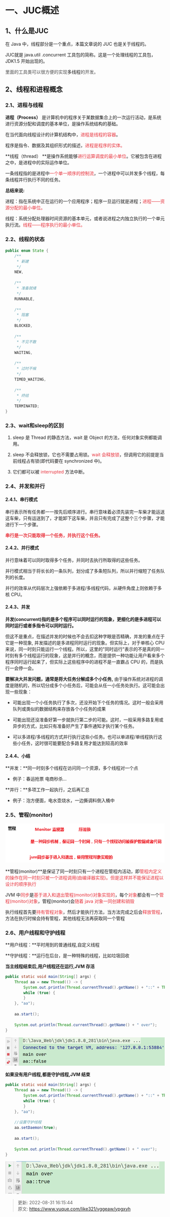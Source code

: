 # 一、JUC概述

## 1、什么是JUC


在 Java 中，线程部分是一个重点，本篇文章说的 JUC 也是关于线程的。



JUC就是 java.util .concurrent 工具包的简称。这是一个处理线程的工具包，JDK1.5 开始出现的。



<font style="color:rgb(77, 77, 77);">里面的工具类可以很方便的实现</font>多线程<font style="color:rgb(77, 77, 77);">的开发。</font>



## 2、线程和进程概念


### 2.1、进程与线程


**进程（Process）** 是计算机中的程序关于某数据集合上的一次运行活动，是系统进行资源分配和调度的基本单位，是操作系统结构的基础。



在当代面向线程设计的计算机结构中，<font style="color:#E8323C;">进程是线程的容器</font>。



程序是指令、数据及其组织形式的描述，<font style="color:#E8323C;">进程是程序的实体。</font>

<font style="color:#E8323C;"></font>



**线程（thread） **是操作系统能够<font style="color:#E8323C;">进行运算调度的最小单位</font>。它被包含在进程之中，是进程中的实际运作单位。



一条线程指的是进程中<font style="color:#E8323C;">一个单一顺序的控制流</font>，一个进程中可以并发多个线程，每条线程并行执行不同的任务。





**总结来说:**



进程：指在系统中正在运行的一个应用程序；程序一旦运行就是进程；<font style="color:#E8323C;">进程——资源分配的最小单位。</font>



线程：系统分配处理器时间资源的基本单元，或者说进程之内独立执行的一个单元执行流。<font style="color:#E8323C;">线程——程序执行的最小单位。</font>



### 2.2、线程的状态


```java
public enum State {
    /**
     * 新建
     */
    NEW,

    /**
     * 准备就绪
     */
    RUNNABLE,

    /**
     * 阻塞
     */
    BLOCKED,

    /**
     * 不见不散
     */
    WAITING,

    /**
     * 过时不候
     */
    TIMED_WAITING,

    /**
     * 终结
     */
    TERMINATED;
}
```



### 2.3、wait和sleep的区别


1. sleep 是 Thread 的静态方法，wait 是 Object 的方法，任何对象实例都能调用。



2. sleep 不会释放锁，它也不需要占用锁。<font style="color:#E8323C;">wait 会释放锁</font>，但调用它的前提是当前线程占有锁(即代码要在 synchronized 中)。



3. 它们都可以被 <font style="color:#E8323C;">interrupted </font>方法中断。



### 2.4、并发和并行


#### 2.4.1、串行模式


串行表示所有任务都一一按先后顺序进行。串行意味着必须先装完一车柴才能运送这车柴，只有运送到了，才能卸下这车柴，并且只有完成了这整个三个步骤，才能进行下一个步骤。



**<font style="color:#E8323C;">串行是一次只能取得一个任务，并执行这个任务。</font>**



#### 2.4.2、并行模式


并行意味着可以同时取得多个任务，并同时去执行所取得的这些任务。



并行模式相当于将长长的一条队列，划分成了多条短队列，所以并行缩短了任务队列的长度。



并行的效率从代码层次上强依赖于多进程/多线程代码，从硬件角度上则依赖于多核 CPU。



#### 2.4.3、并发


**并发(concurrent)指的是多个程序可以同时运行的现象，更细化的是多进程可以同时运行或者多指令可以同时运行。**



但这不是重点，在描述并发的时候也不会去扣这种字眼是否精确，并发的重点在于它是一种现象, 并发描述的是多进程同时运行的现象。但实际上，对于单核心 CPU 来说，同一时刻只能运行一个线程。所以，这里的"同时运行"表示的不是真的同一时刻有多个线程运行的现象，这是并行的概念，而是提供一种功能让用户看来多个程序同时运行起来了，但实际上这些程序中的进程不是一直霸占 CPU 的，而是执行一会停一会。



**要解决大并发问题，通常是将大任务分解成多个小任务,** 由于操作系统对进程的调度是随机的，所以切分成多个小任务后，可能会从任一小任务处执行。这可能会出现一些现象：



+ 可能出现一个小任务执行了多次，还没开始下个任务的情况。这时一般会采用队列或类似的数据结构来存放各个小任务的成果



+ 可能出现还没准备好第一步就执行第二步的可能。这时，一般采用多路复用或异步的方式，比如只有准备好产生了事件通知才执行某个任务。



+ 可以多进程/多线程的方式并行执行这些小任务。也可以单进程/单线程执行这些小任务，这时很可能要配合多路复用才能达到较高的效率



#### 2.4.4、小结


**并发：**同一时刻多个线程在访问同一个资源，多个线程对一个点



+ 例子：春运抢票 电商秒杀...



**并行：**多项工作一起执行，之后再汇总



+ 例子：泡方便面，电水壶烧水，一边撕调料倒入桶中



### 2.5、管程(monitor)


![image-20211114182817346.png](./img/34ta5PDWu4DydFDx/1636886671240-2d20955d-999d-4646-a918-75c411f042ac-999014.png)



**管程(monitor)**是保证了同一时刻只有一个进程在管程内活动，即<font style="color:#E8323C;">管程内定义的操作在同一时刻只被一个进程调用(由编译器实现)。但是这样并不能保证进程以设计的顺序执行</font>



JVM 中<font style="color:#E8323C;">同步</font>是<font style="color:#E8323C;">基于进入和退出管程(monitor)对象实现的</font>，每个<font style="color:#E8323C;">对象</font>都会有一个<font style="color:#E8323C;">管程(monitor)对象</font>，管程(monitor)会<font style="color:#E8323C;">随着 java 对象一同创建和销毁</font>



执行线程首先要<font style="color:#E8323C;">持有管程对象</font>，然后才能执行方法，当方法完成之后会<font style="color:#E8323C;">释放管程</font>，方法在执行时候会持有管程，其他线程无法再获取同一个管程



### 2.6、用户线程和守护线程


**用户线程：**平时用到的普通线程,自定义线程



**守护线程：**运行在后台，是一种特殊的线程，比如垃圾回收



**当主线程结束后,用户线程还在运行,JVM 存活**

```java
public static void main(String[] args) {
    Thread aa = new Thread(() -> {
        System.out.println(Thread.currentThread().getName() + "::" + Thread.currentThread().isDaemon());
        while (true) {
        }
    }, "aa");

    aa.start();

    System.out.println(Thread.currentThread().getName() + " over");
}
```

![1649572431303-7f069168-2f0f-46f6-b493-7e3f487a8e7d.png](./img/34ta5PDWu4DydFDx/1649572431303-7f069168-2f0f-46f6-b493-7e3f487a8e7d-698398.png)

**如果没有用户线程,都是守护线程,JVM 结束**

```java
public static void main(String[] args) {
    Thread aa = new Thread(() -> {
        System.out.println(Thread.currentThread().getName() + "::" + Thread.currentThread().isDaemon());
        while (true) {
        }
    }, "aa");

    //设置守护线程
    aa.setDaemon(true);

    aa.start();

    System.out.println(Thread.currentThread().getName() + " over");
}
```

![1649572588582-a7562634-9ad7-4eb0-bdc4-3feedc51cee0.png](./img/34ta5PDWu4DydFDx/1649572588582-a7562634-9ad7-4eb0-bdc4-3feedc51cee0-467557.png)



> 更新: 2022-08-31 16:15:44  
> 原文: <https://www.yuque.com/like321/vggeaw/ypgxyh>